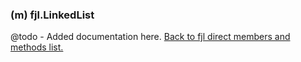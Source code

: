 ### (m) fjl.LinkedList
@todo - Added documentation here.
[Back to fjl direct members and methods list.](#members-and-methods)
